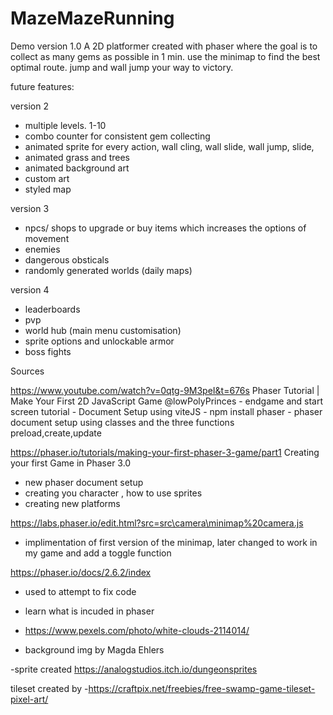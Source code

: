 # MazeMazeRunning
Demo version 1.0 
A 2D platformer created with phaser where the goal is to collect as many gems as possible in 1 min. use the minimap to find the best optimal route. jump and wall jump your way to victory. 

future features: 

version 2 
- multiple levels. 1-10
- combo counter for consistent gem collecting 
- animated sprite for every action, wall cling, wall slide, wall jump, slide,
- animated grass and trees
- animated background art 
- custom art
- styled map

version 3
- npcs/ shops to upgrade or buy items which increases the options of movement
- enemies
- dangerous obsticals 
- randomly generated worlds (daily maps)

version 4
- leaderboards
-  pvp
-  world hub (main menu customisation)
-  sprite options and unlockable armor
-  boss fights

Sources

https://www.youtube.com/watch?v=0qtg-9M3peI&t=676s
Phaser Tutorial | Make Your First 2D JavaScript Game
@lowPolyPrinces 
    - endgame and start screen tutorial 
    - Document Setup using viteJS
    - npm install phaser 
    - phaser document setup using classes and the three functions preload,create,update

https://phaser.io/tutorials/making-your-first-phaser-3-game/part1
Creating your first Game in Phaser 3.0
  - new phaser document setup
  - creating you character , how to use sprites
  - creating new platforms

https://labs.phaser.io/edit.html?src=src\camera\minimap%20camera.js
 - implimentation of first version of the minimap, later changed to work in my game and add a toggle function

https://phaser.io/docs/2.6.2/index
- used to attempt to fix code
- learn what is incuded in phaser

- https://www.pexels.com/photo/white-clouds-2114014/
- background img by Magda Ehlers

-sprite created 
https://analogstudios.itch.io/dungeonsprites


tileset created by 
-https://craftpix.net/freebies/free-swamp-game-tileset-pixel-art/
